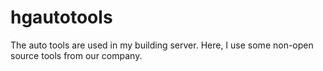 hgautotools
===========

The auto tools are used in my building server.
Here, I use some non-open source tools from our company.
